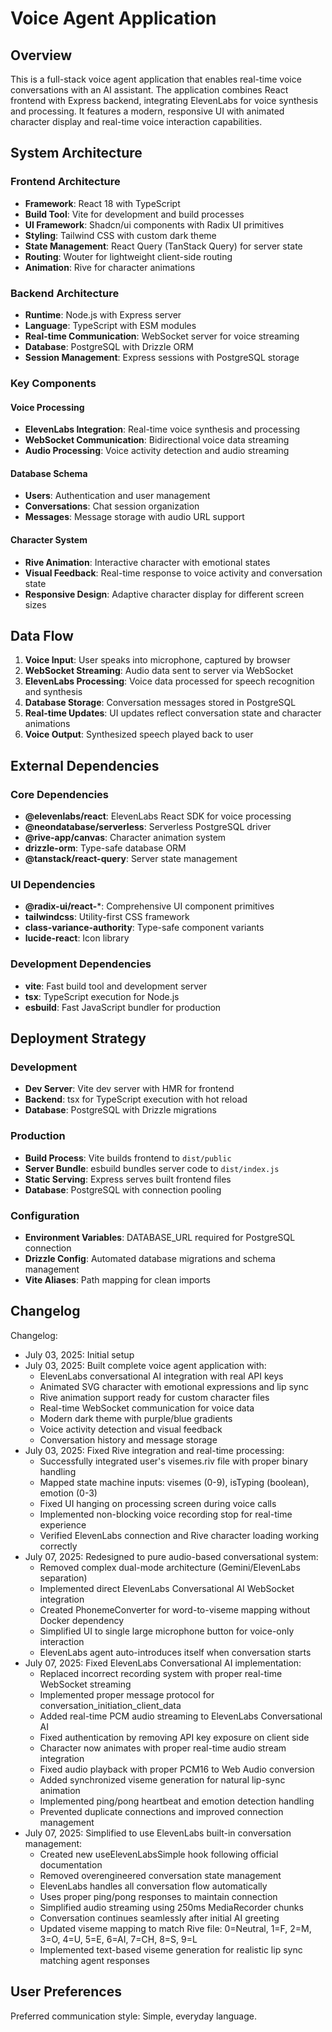 # Voice Agent Application

## Overview

This is a full-stack voice agent application that enables real-time voice conversations with an AI assistant. The application combines React frontend with Express backend, integrating ElevenLabs for voice synthesis and processing. It features a modern, responsive UI with animated character display and real-time voice interaction capabilities.

## System Architecture

### Frontend Architecture
- **Framework**: React 18 with TypeScript
- **Build Tool**: Vite for development and build processes
- **UI Framework**: Shadcn/ui components with Radix UI primitives
- **Styling**: Tailwind CSS with custom dark theme
- **State Management**: React Query (TanStack Query) for server state
- **Routing**: Wouter for lightweight client-side routing
- **Animation**: Rive for character animations

### Backend Architecture
- **Runtime**: Node.js with Express server
- **Language**: TypeScript with ESM modules
- **Real-time Communication**: WebSocket server for voice streaming
- **Database**: PostgreSQL with Drizzle ORM
- **Session Management**: Express sessions with PostgreSQL storage

### Key Components

#### Voice Processing
- **ElevenLabs Integration**: Real-time voice synthesis and processing
- **WebSocket Communication**: Bidirectional voice data streaming
- **Audio Processing**: Voice activity detection and audio streaming

#### Database Schema
- **Users**: Authentication and user management
- **Conversations**: Chat session organization
- **Messages**: Message storage with audio URL support

#### Character System
- **Rive Animation**: Interactive character with emotional states
- **Visual Feedback**: Real-time response to voice activity and conversation state
- **Responsive Design**: Adaptive character display for different screen sizes

## Data Flow

1. **Voice Input**: User speaks into microphone, captured by browser
2. **WebSocket Streaming**: Audio data sent to server via WebSocket
3. **ElevenLabs Processing**: Voice data processed for speech recognition and synthesis
4. **Database Storage**: Conversation messages stored in PostgreSQL
5. **Real-time Updates**: UI updates reflect conversation state and character animations
6. **Voice Output**: Synthesized speech played back to user

## External Dependencies

### Core Dependencies
- **@elevenlabs/react**: ElevenLabs React SDK for voice processing
- **@neondatabase/serverless**: Serverless PostgreSQL driver
- **@rive-app/canvas**: Character animation system
- **drizzle-orm**: Type-safe database ORM
- **@tanstack/react-query**: Server state management

### UI Dependencies
- **@radix-ui/react-***: Comprehensive UI component primitives
- **tailwindcss**: Utility-first CSS framework
- **class-variance-authority**: Type-safe component variants
- **lucide-react**: Icon library

### Development Dependencies
- **vite**: Fast build tool and development server
- **tsx**: TypeScript execution for Node.js
- **esbuild**: Fast JavaScript bundler for production

## Deployment Strategy

### Development
- **Dev Server**: Vite dev server with HMR for frontend
- **Backend**: tsx for TypeScript execution with hot reload
- **Database**: PostgreSQL with Drizzle migrations

### Production
- **Build Process**: Vite builds frontend to `dist/public`
- **Server Bundle**: esbuild bundles server code to `dist/index.js`
- **Static Serving**: Express serves built frontend files
- **Database**: PostgreSQL with connection pooling

### Configuration
- **Environment Variables**: DATABASE_URL required for PostgreSQL connection
- **Drizzle Config**: Automated database migrations and schema management
- **Vite Aliases**: Path mapping for clean imports

## Changelog

Changelog:
- July 03, 2025: Initial setup
- July 03, 2025: Built complete voice agent application with:
  - ElevenLabs conversational AI integration with real API keys
  - Animated SVG character with emotional expressions and lip sync
  - Rive animation support ready for custom character files
  - Real-time WebSocket communication for voice data
  - Modern dark theme with purple/blue gradients
  - Voice activity detection and visual feedback
  - Conversation history and message storage
- July 03, 2025: Fixed Rive integration and real-time processing:
  - Successfully integrated user's visemes.riv file with proper binary handling
  - Mapped state machine inputs: visemes (0-9), isTyping (boolean), emotion (0-3)
  - Fixed UI hanging on processing screen during voice calls
  - Implemented non-blocking voice recording stop for real-time experience
  - Verified ElevenLabs connection and Rive character loading working correctly
- July 07, 2025: Redesigned to pure audio-based conversational system:
  - Removed complex dual-mode architecture (Gemini/ElevenLabs separation)
  - Implemented direct ElevenLabs Conversational AI WebSocket integration
  - Created PhonemeConverter for word-to-viseme mapping without Docker dependency
  - Simplified UI to single large microphone button for voice-only interaction
  - ElevenLabs agent auto-introduces itself when conversation starts
- July 07, 2025: Fixed ElevenLabs Conversational AI implementation:
  - Replaced incorrect recording system with proper real-time WebSocket streaming
  - Implemented proper message protocol for conversation_initiation_client_data
  - Added real-time PCM audio streaming to ElevenLabs Conversational AI
  - Fixed authentication by removing API key exposure on client side
  - Character now animates with proper real-time audio stream integration
  - Fixed audio playback with proper PCM16 to Web Audio conversion
  - Added synchronized viseme generation for natural lip-sync animation
  - Implemented ping/pong heartbeat and emotion detection handling
  - Prevented duplicate connections and improved connection management
- July 07, 2025: Simplified to use ElevenLabs built-in conversation management:
  - Created new useElevenLabsSimple hook following official documentation
  - Removed overengineered conversation state management
  - ElevenLabs handles all conversation flow automatically
  - Uses proper ping/pong responses to maintain connection
  - Simplified audio streaming using 250ms MediaRecorder chunks
  - Conversation continues seamlessly after initial AI greeting
  - Updated viseme mapping to match Rive file: 0=Neutral, 1=F, 2=M, 3=O, 4=U, 5=E, 6=AI, 7=CH, 8=S, 9=L
  - Implemented text-based viseme generation for realistic lip sync matching agent responses

## User Preferences

Preferred communication style: Simple, everyday language.